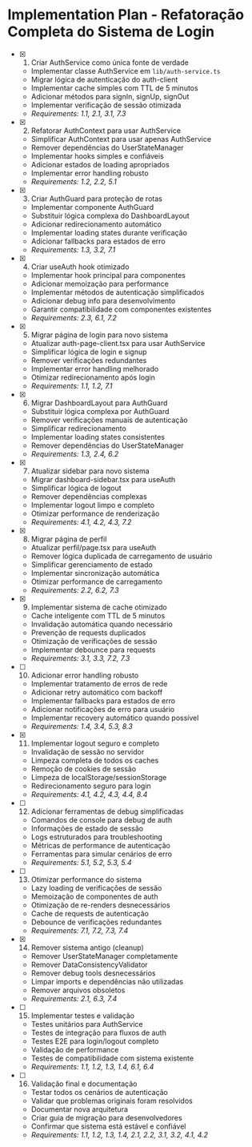# Implementation Plan - Refatoração Completa do Sistema de Login

- [x] 1. Criar AuthService como única fonte de verdade


  - Implementar classe AuthService em `lib/auth-service.ts`
  - Migrar lógica de autenticação do auth-client
  - Implementar cache simples com TTL de 5 minutos
  - Adicionar métodos para signIn, signUp, signOut
  - Implementar verificação de sessão otimizada
  - _Requirements: 1.1, 2.1, 3.1, 7.3_

- [x] 2. Refatorar AuthContext para usar AuthService


  - Simplificar AuthContext para usar apenas AuthService
  - Remover dependências do UserStateManager
  - Implementar hooks simples e confiáveis
  - Adicionar estados de loading apropriados
  - Implementar error handling robusto
  - _Requirements: 1.2, 2.2, 5.1_

- [x] 3. Criar AuthGuard para proteção de rotas


  - Implementar componente AuthGuard
  - Substituir lógica complexa do DashboardLayout
  - Adicionar redirecionamento automático
  - Implementar loading states durante verificação
  - Adicionar fallbacks para estados de erro
  - _Requirements: 1.3, 3.2, 7.1_

- [x] 4. Criar useAuth hook otimizado



  - Implementar hook principal para componentes
  - Adicionar memoização para performance
  - Implementar métodos de autenticação simplificados
  - Adicionar debug info para desenvolvimento
  - Garantir compatibilidade com componentes existentes
  - _Requirements: 2.3, 6.1, 7.2_

- [x] 5. Migrar página de login para novo sistema




  - Atualizar auth-page-client.tsx para usar AuthService
  - Simplificar lógica de login e signup
  - Remover verificações redundantes
  - Implementar error handling melhorado
  - Otimizar redirecionamento após login
  - _Requirements: 1.1, 1.2, 7.1_

- [x] 6. Migrar DashboardLayout para AuthGuard


  - Substituir lógica complexa por AuthGuard
  - Remover verificações manuais de autenticação
  - Simplificar redirecionamento
  - Implementar loading states consistentes
  - Remover dependências do UserStateManager
  - _Requirements: 1.3, 2.4, 6.2_

- [x] 7. Atualizar sidebar para novo sistema


  - Migrar dashboard-sidebar.tsx para useAuth
  - Simplificar lógica de logout
  - Remover dependências complexas
  - Implementar logout limpo e completo
  - Otimizar performance de renderização
  - _Requirements: 4.1, 4.2, 4.3, 7.2_

- [x] 8. Migrar página de perfil




  - Atualizar perfil/page.tsx para useAuth
  - Remover lógica duplicada de carregamento de usuário
  - Simplificar gerenciamento de estado
  - Implementar sincronização automática
  - Otimizar performance de carregamento
  - _Requirements: 2.2, 6.2, 7.3_

- [x] 9. Implementar sistema de cache otimizado


  - Cache inteligente com TTL de 5 minutos
  - Invalidação automática quando necessário
  - Prevenção de requests duplicados
  - Otimização de verificações de sessão
  - Implementar debounce para requests
  - _Requirements: 3.1, 3.3, 7.2, 7.3_

- [ ] 10. Adicionar error handling robusto



  - Implementar tratamento de erros de rede
  - Adicionar retry automático com backoff
  - Implementar fallbacks para estados de erro
  - Adicionar notificações de erro para usuário
  - Implementar recovery automático quando possível
  - _Requirements: 1.4, 3.4, 5.3, 8.3_

- [x] 11. Implementar logout seguro e completo


  - Invalidação de sessão no servidor
  - Limpeza completa de todos os caches
  - Remoção de cookies de sessão
  - Limpeza de localStorage/sessionStorage
  - Redirecionamento seguro para login
  - _Requirements: 4.1, 4.2, 4.3, 4.4, 8.4_

- [ ] 12. Adicionar ferramentas de debug simplificadas
  - Comandos de console para debug de auth
  - Informações de estado de sessão
  - Logs estruturados para troubleshooting
  - Métricas de performance de autenticação
  - Ferramentas para simular cenários de erro
  - _Requirements: 5.1, 5.2, 5.3, 5.4_

- [ ] 13. Otimizar performance do sistema
  - Lazy loading de verificações de sessão
  - Memoização de componentes de auth
  - Otimização de re-renders desnecessários
  - Cache de requests de autenticação
  - Debounce de verificações redundantes
  - _Requirements: 7.1, 7.2, 7.3, 7.4_

- [x] 14. Remover sistema antigo (cleanup)


  - Remover UserStateManager completamente
  - Remover DataConsistencyValidator
  - Remover debug tools desnecessários
  - Limpar imports e dependências não utilizadas
  - Remover arquivos obsoletos
  - _Requirements: 2.1, 6.3, 7.4_

- [ ] 15. Implementar testes e validação
  - Testes unitários para AuthService
  - Testes de integração para fluxos de auth
  - Testes E2E para login/logout completo
  - Validação de performance
  - Testes de compatibilidade com sistema existente
  - _Requirements: 1.1, 1.2, 1.3, 1.4, 6.1, 6.4_

- [ ] 16. Validação final e documentação
  - Testar todos os cenários de autenticação
  - Validar que problemas originais foram resolvidos
  - Documentar nova arquitetura
  - Criar guia de migração para desenvolvedores
  - Confirmar que sistema está estável e confiável
  - _Requirements: 1.1, 1.2, 1.3, 1.4, 2.1, 2.2, 3.1, 3.2, 4.1, 4.2_